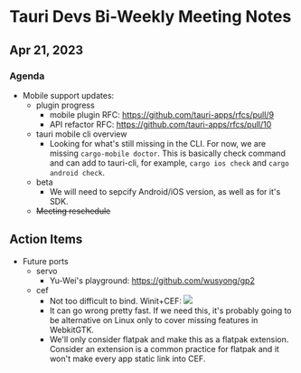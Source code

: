 # Tauri Devs Bi-Weekly Meeting Notes

## Apr 21, 2023

### Agenda

-   Mobile support updates:
    -   plugin progress
        -   mobile plugin RFC: https://github.com/tauri-apps/rfcs/pull/9
        -   API refactor RFC: https://github.com/tauri-apps/rfcs/pull/10
    -   tauri mobile cli overview
        -   Looking for what's still missing in the CLI. For now, we are missing
            `cargo-mobile doctor`. This is basically check command and can add
            to tauri-cli, for example, `cargo ios check` and
            `cargo android check`.
    -   beta
        -   We will need to sepcify Android/iOS version, as well as for it's
            SDK.
    -   ~~Meeting reschedule~~

## Action Items

-   Future ports
    -   servo
        -   Yu-Wei's playground: https://github.com/wusyong/gp2
    -   cef
        -   Not too difficult to bind. Winit+CEF:
            ![](https://i.imgur.com/XyuJSye.png)
        -   It can go wrong pretty fast. If we need this, it's probably going to
            be alternative on Linux only to cover missing features in WebkitGTK.
        -   We'll only consider flatpak and make this as a flatpak extension.
            Consider an extension is a common practice for flatpak and it won't
            make every app static link into CEF.
